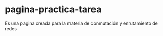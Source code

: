 # pagina-practica-tarea
Es una pagina creada para la materia de conmutación y enrutamiento de redes

